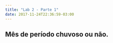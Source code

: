 ```yaml
---
title: "Lab 2 - Parte 1"
date: 2017-11-24T22:36:59-03:00
---
```


<div class="container">
<div class="row">
  <h2>Mês de período chuvoso ou não. </h2>
</div>
<div class="row mychart" id="chart">
</div>
</div>

<style>
.mychart rect {
  fill: steelblue;
}

.mychart rect:hover {
  fill: goldenrod;
}

.mychart text {
  font: 12px sans-serif;
  text-anchor: left;
}
</style>

<script src="https://d3js.org/d3.v4.min.js"></script>
<link rel="stylesheet" href="https://maxcdn.bootstrapcdn.com/bootstrap/3.3.6/css/bootstrap.min.css">

<script type="text/javascript">
"use strict"

function desenhaBarras(dados) {
	var alturaSVG = 400, larguraSVG = 900;
	var margin = {top: 10, right: 20, bottom:30, left: 45}, // para descolar a vis das bordas do grafico
	  larguraVis = larguraSVG - margin.left - margin.right,
	  alturaVis = alturaSVG - margin.top - margin.bottom;

	var grafico = d3.select('#chart') // cria elemento <svg> com um <g> dentro
	.append('svg')
	  .attr('width', larguraVis + margin.left + margin.right)
	  .attr('height', alturaVis + margin.top + margin.bottom)
	.append('g') // para entender o <g> vá em x03-detalhes-svg.html
	  .attr('transform', 'translate(' +  margin.left + ',' + margin.top + ')');

	  var x = d3.scaleBand()
	            .domain(dados.map(function(d, i) { return d.noventa_percentil;}))
	            .rangeRound([0, larguraVis])
	            .padding(0.05); // Configure essa escala com domain, range e padding
	  var y = d3.scaleLinear()
	            .domain([d3.min(dados, (d, i) => d.dez_percentil), d3.max(dados, (d, i) => d.dez_percentil)])
	            .rangeRound([alturaVis, 0]); // Configure essa escala com domain e range
	                           // Lembre que uma escala pode converter de 1..10 -> 100..1

	grafico.selectAll('g')
	      .data(dados)
	      .enter()
	        .append('circle')
	        .attr("r", 	10)
	        .attr('cx', d => x(d.noventa_percentil))
	        .attr('cy', d => y(d.dez_percentil))
  			.style("fill", function(d) {
  			if(d.mediana > 80) {
  				return "blue";
  			} else {
  				return "lightblue"
  			}
  			});

	grafico.selectAll('text')
		.data(dados)
		.enter()
		.append("text")
		.attr("x", d => x(d.noventa_percentil)- 20)
		.attr("y", d => y(d.dez_percentil) + 30)
		.text(d => "Mês: " + d.mes);


}

d3.csv('../dados_boqueirao.csv', function(dados) {
	desenhaBarras(dados);
});


</script>	